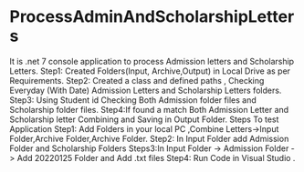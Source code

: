 # ProcessAdminAndScholarshipLetters
It is .net 7 console application to process Admission letters and Scholarship Letters.
Step1: Created Folders(Input, Archive,Output) in Local Drive as per Requirements.
Step2: Created a class and defined paths , Checking Everyday (With Date) Admission Letters and Scholarship Letters folders.
Step3: Using Student id Checking Both Admission folder files and Scholarship folder files.
Step4:If found a match Both Admission Letter and Scholarship letter Combining and Saving in Output Folder.
Steps To test Application
Step1: Add Folders in your local PC ,Combine Letters->Input Folder,Archive Folder,Archive Folder.
Step2: In Input Folder add Admission Folder and Scholarship Folders 
Steps3:In Input Folder -> Admission Folder -> Add 20220125 Folder and Add .txt files
Step4: Run Code in Visual Studio .
